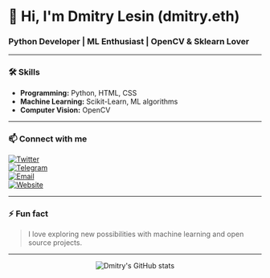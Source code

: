 # 👋 Hi, I'm Dmitry Lesin (dmitry.eth)

### Python Developer | ML Enthusiast | OpenCV & Sklearn Lover

---

### 🛠 Skills

- **Programming:** Python, HTML, CSS  
- **Machine Learning:** Scikit-Learn, ML algorithms  
- **Computer Vision:** OpenCV  

---

### 📫 Connect with me

[![Twitter](https://img.shields.io/badge/Twitter-1DA1F2?style=for-the-badge&logo=twitter&logoColor=white)](https://twitter.com/dmitry_lesin)  
[![Telegram](https://img.shields.io/badge/Telegram-0088CC?style=for-the-badge&logo=telegram&logoColor=white)](https://t.me/dmitrylesin_official)  
[![Email](https://img.shields.io/badge/Email-D14836?style=for-the-badge&logo=gmail&logoColor=white)](mailto:dmitrylesin_official@gmail.com)  
[![Website](https://img.shields.io/badge/Website-8B00FF?style=for-the-badge&logo=google-chrome&logoColor=white)](https://dmitrylesin.com)

---

### ⚡ Fun fact

> I love exploring new possibilities with machine learning and open source projects.

---

<div align="center">

![Dmitry's GitHub stats](https://github-readme-stats.vercel.app/api?username=dmitry.eth&show_icons=true&theme=dark&hide_border=true)

</div>
